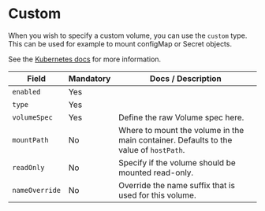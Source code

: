 # Custom

When you wish to specify a custom volume, you can use the `custom` type.
This can be used for example to mount configMap or Secret objects.

See the [Kubernetes docs](https://kubernetes.io/docs/concepts/storage/volumes/)
for more information.

| Field           | Mandatory | Docs / Description                                                                    |
| --------------- | --------- | ------------------------------------------------------------------------------------- |
| `enabled`       | Yes       |                                                                                       |
| `type`          | Yes       |                                                                                       |
| `volumeSpec`    | Yes       | Define the raw Volume spec here.                                                      |
| `mountPath`     | No        | Where to mount the volume in the main container. Defaults to the value of `hostPath`. |
| `readOnly`      | No        | Specify if the volume should be mounted read-only.                                    |
| `nameOverride`  | No        | Override the name suffix that is used for this volume.                                |
